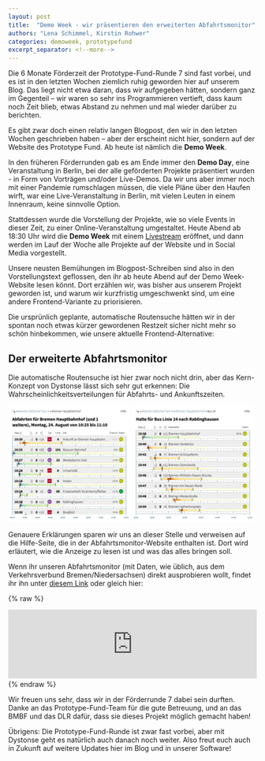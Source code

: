 ```yaml
---
layout: post
title:  "Demo Week - wir präsentieren den erweiterten Abfahrtsmonitor"
authors: "Lena Schimmel, Kirstin Rohwer"
categories: demoweek, prototypefund
excerpt_separator: <!--more-->
---
```


Die 6 Monate Förderzeit der Prototype-Fund-Runde 7 sind fast vorbei, und es ist in den letzten Wochen ziemlich ruhig geworden hier auf unserem Blog. Das liegt nicht etwa daran, dass wir aufgegeben hätten, sondern ganz im Gegenteil – wir waren so sehr ins Programmieren vertieft, dass kaum noch Zeit blieb, etwas Abstand zu nehmen und mal wieder darüber zu berichten.

Es gibt zwar doch einen relativ langen Blogpost, den wir in den letzten Wochen geschrieben haben – aber der erscheint nicht hier, sondern auf der Website des Prototype Fund. Ab heute ist nämlich die **Demo Week**.

In den früheren Förderrunden gab es am Ende immer den **Demo Day**, eine Veranstaltung in Berlin, bei der alle geförderten Projekte präsentiert wurden - in Form von Vorträgen und/oder Live-Demos. Da wir uns aber immer noch mit einer Pandemie rumschlagen müssen, die viele Pläne über den Haufen wirft, war eine Live-Veranstaltung in Berlin, mit vielen Leuten in einem Innenraum, keine sinnvolle Option.

Stattdessen wurde die Vorstellung der Projekte, wie so viele Events in dieser Zeit, zu einer Online-Veranstaltung umgestaltet. Heute Abend ab 18:30 Uhr wird die **Demo Week** mit einem [Livestream](http://demoweek.prototypefund.de/stream) eröffnet, und dann werden im Lauf der Woche alle Projekte auf der Website und in Social Media vorgestellt.

<!--more-->

Unsere neusten Bemühungen im Blogpost-Schreiben sind also in den Vorstellungstext geflossen, den ihr ab heute Abend auf der Demo Week-Website lesen könnt. Dort erzählen wir, was bisher aus unserem Projekt geworden ist, und warum wir kurzfristig umgeschwenkt sind, um eine andere Frontend-Variante zu priorisieren.

Die ursprünlich geplante, automatische Routensuche hätten wir in der spontan noch etwas kürzer gewordenen Restzeit sicher nicht mehr so schön hinbekommen, wie unsere aktuelle Frontend-Alternative:

## Der erweiterte Abfahrtsmonitor

Die automatische Routensuche ist hier zwar noch nicht drin, aber das Kern-Konzept von Dystonse lässt sich sehr gut erkennen: Die Wahrscheinlichkeitsverteilungen für Abfahrts- und Ankunftszeiten.

<style>
.dystonse-image {
   width: 49%;
}

@media (max-width: 844px) {
  .dystonse-image {
    width: 100%;
  }
}
</style>

<a href="/assets/demoweek/abfahrten.png"><img class="dystonse-image" title="Screenshot 1" src="/assets/demoweek/abfahrten.png"></a>
<a href="/assets/demoweek/halte.png"><img class="dystonse-image" title="Screenshot 2" src="/assets/demoweek/halte.png"></a>

Genauere Erklärungen sparen wir uns an dieser Stelle und verweisen auf die Hilfe-Seite, die in der Abfahrtsmonitor-Website enthalten ist. Dort wird erläutert, wie die Anzeige zu lesen ist und was das alles bringen soll.

Wenn ihr unseren Abfahrtsmonitor (mit Daten, wie üblich, aus dem Verkehrsverbund Bremen/Niedersachsen) direkt ausprobieren wollt, findet ihr ihn unter [diesem Link](https://monitor.dystonse.org) oder gleich hier:

{% raw %}
<iframe frameborder="no" border="0" marginwidth="0" marginheight="0" width="100%" height="140" src="https://monitor.dystonse.org/embed"></iframe>
{% endraw %}

Wir freuen uns sehr, dass wir in der Förderrunde 7 dabei sein durften. Danke an das Prototype-Fund-Team für die gute Betreuung, und an das BMBF und das DLR dafür, dass sie dieses Projekt möglich gemacht haben!

Übrigens: Die Prototype-Fund-Runde ist zwar fast vorbei, aber mit Dystonse geht es natürlich auch danach noch weiter. Also freut euch auch in Zukunft auf weitere Updates hier im Blog und in unserer Software!

